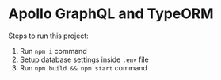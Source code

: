 # Apollo GraphQL and TypeORM

Steps to run this project:

1. Run `npm i` command
2. Setup database settings inside `.env` file
3. Run `npm build && npm start` command
